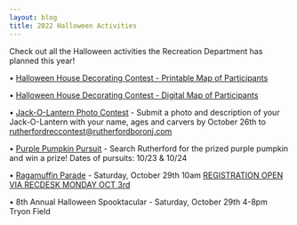 ```yaml
---
layout: blog
title: 2022 Halloween Activities 
---
```


Check out all the Halloween activities the Recreation Department has planned this year!

• [Halloween House Decorating Contest - Printable Map of Participants](https://storage.googleapis.com/static.rutherford-nj.com/recreation/contests/2022_Halloween_HouseDecorating_Map.pdf)

• [Halloween House Decorating Contest - Digital Map of Participants](https://www.google.com/maps/d/viewer?hl=en&mid=1q38YUGodgShtiM5moNymWJLv0PyCtiI&ll=40.82924767070973%2C-74.11217579999999&z=14)

• [Jack-O-Lantern Photo Contest](https://storage.googleapis.com/static.rutherford-nj.com/recreation/contests/2022_Halloween_JackOLantern.pdf) - Submit a photo and description of your Jack-O-Lantern with your name, ages and carvers by October 26th to rutherfordreccontest@rutherfordboronj.com

• [Purple Pumpkin Pursuit](https://storage.googleapis.com/static.rutherford-nj.com/recreation/contests/2022_PurplePumpkin.pdf) - Search Rutherford for the prized purple pumpkin and win a prize! Dates of pursuits: 10/23 & 10/24

• [Ragamuffin Parade](https://storage.googleapis.com/static.rutherford-nj.com/recreation/contests/2022_Halloween_Ragamuffin.pdf) - Saturday, October 29th 10am [REGISTRATION OPEN VIA RECDESK MONDAY OCT 3rd](https://rutherfordnj.recdesk.com/Community/Program/Detail?programId=399)

• 8th Annual Halloween Spooktacular - Saturday, October 29th 4-8pm Tryon Field

